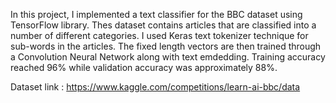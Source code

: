 In this project, I implemented a text classifier for the BBC dataset using TensorFlow library. Thes dataset contains articles that are classified into a number of different categories. I used Keras text tokenizer technique for sub-words in the articles.  The fixed length vectors are then trained through a Convolution Neural Network along with text emdedding. Training accuracy reached 96% while validation accuracy was approximately 88%.

Dataset link : https://www.kaggle.com/competitions/learn-ai-bbc/data 
